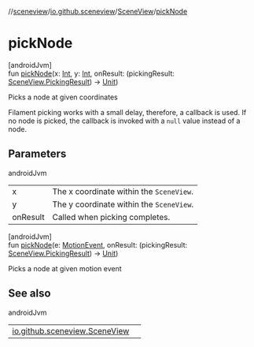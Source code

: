//[sceneview](../../../index.md)/[io.github.sceneview](../index.md)/[SceneView](index.md)/[pickNode](pick-node.md)

# pickNode

[androidJvm]\
fun [pickNode](pick-node.md)(x: [Int](https://kotlinlang.org/api/latest/jvm/stdlib/kotlin/-int/index.html), y: [Int](https://kotlinlang.org/api/latest/jvm/stdlib/kotlin/-int/index.html), onResult: (pickingResult: [SceneView.PickingResult](-picking-result/index.md)) -&gt; [Unit](https://kotlinlang.org/api/latest/jvm/stdlib/kotlin/-unit/index.html))

Picks a node at given coordinates

Filament picking works with a small delay, therefore, a callback is used. If no node is picked, the callback is invoked with a `null` value instead of a node.

## Parameters

androidJvm

| | |
|---|---|
| x | The x coordinate within the `SceneView`. |
| y | The y coordinate within the `SceneView`. |
| onResult | Called when picking completes. |

[androidJvm]\
fun [pickNode](pick-node.md)(e: [MotionEvent](https://developer.android.com/reference/kotlin/android/view/MotionEvent.html), onResult: (pickingResult: [SceneView.PickingResult](-picking-result/index.md)) -&gt; [Unit](https://kotlinlang.org/api/latest/jvm/stdlib/kotlin/-unit/index.html))

Picks a node at given motion event

## See also

androidJvm

| | |
|---|---|
| [io.github.sceneview.SceneView](pick-node.md) |  |
